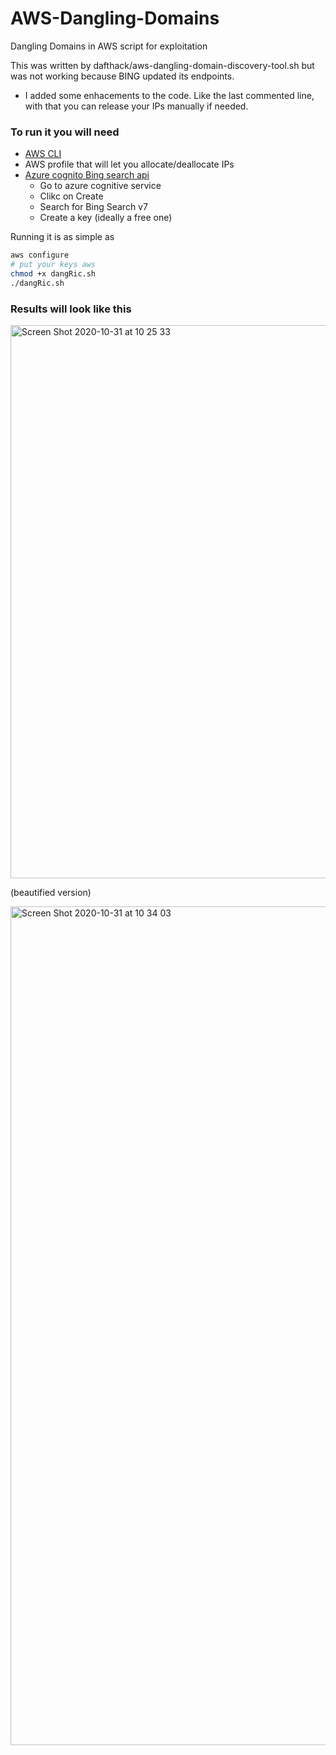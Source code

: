 # AWS-Dangling-Domains
Dangling Domains in AWS script for exploitation

This was written by dafthack/aws-dangling-domain-discovery-tool.sh but was not working because BING updated its endpoints. 
+ I added some enhacements to the code. Like the last commented line, with that you can release your IPs manually if needed. 

### To run it you will need

* [AWS CLI](https://aws.amazon.com/cli/) 
* AWS profile that will let you allocate/deallocate IPs
* [Azure cognito Bing search api](https://azure.microsoft.com/en-us/services/cognitive-services/bing-web-search-api/) 
  * Go to azure cognitive service
  * Clikc on Create
  * Search for Bing Search v7
  * Create a key (ideally a free one)



Running it is as simple as

```sh
aws configure
# put your keys aws 
chmod +x dangRic.sh
./dangRic.sh
```

### Results will look like this 

<img width="885" alt="Screen Shot 2020-10-31 at 10 25 33" src="https://user-images.githubusercontent.com/73739470/97777745-86fecf80-1b72-11eb-830d-aa12a8874478.png">

(beautified version)

<img width="1342" alt="Screen Shot 2020-10-31 at 10 34 03" src="https://user-images.githubusercontent.com/73739470/97777749-8b2aed00-1b72-11eb-9d4c-ce5892137784.png">

